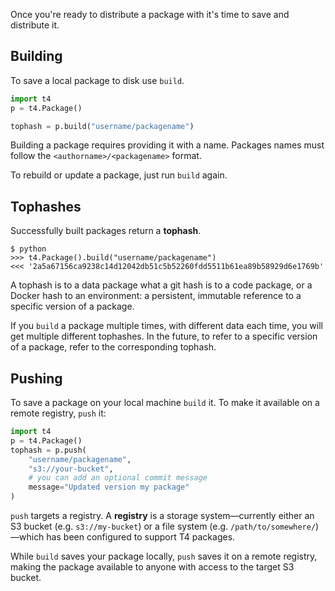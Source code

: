 Once you're ready to distribute a package with it's time to save and distribute it.

## Building
To save a local package to disk use `build`.

```python
import t4
p = t4.Package()

tophash = p.build("username/packagename")
```

Building a package requires providing it with a name. Packages names must follow the `<authorname>/<packagename>` format.

To rebuild or update a package, just run `build` again.

## Tophashes
Successfully built packages return a **tophash**.

```
$ python
>>> t4.Package().build("username/packagename")
<<< '2a5a67156ca9238c14d12042db51c5b52260fdd5511b61ea89b58929d6e1769b'
```

A tophash is to a data package what a git hash is to a code package, or a Docker hash to an environment: a persistent, immutable reference to a specific version of a package.

If you `build` a package multiple times, with different data each time, you will get multiple different tophashes. In the future, to refer to a specific version of a package, refer to the corresponding tophash.

## Pushing
To save a package on your local machine `build` it. To make it available on a remote registry, `push` it:

```python
import t4
p = t4.Package()
tophash = p.push(
    "username/packagename", 
    "s3://your-bucket",
    # you can add an optional commit message
    message="Updated version my package"
)
```

`push` targets a registry. A **registry** is a storage system&mdash;currently either an S3 bucket (e.g. `s3://my-bucket`) or a file system (e.g. `/path/to/somewhere/`)&mdash;which has been configured to support T4 packages.

While `build` saves your package locally, `push` saves it on a remote registry, making the package available to anyone with access to the target S3 bucket.

<!-- TODO: move this to another section once config is done
T4 can be configured with a default remote registry. You may omit the registry argument if you provide one:

```python
# set a default remote target
t4.config(default_remote_registry="s3://your-bucket")

# install from there implicitly
t4.Package().push("username/packagename")
```
-->